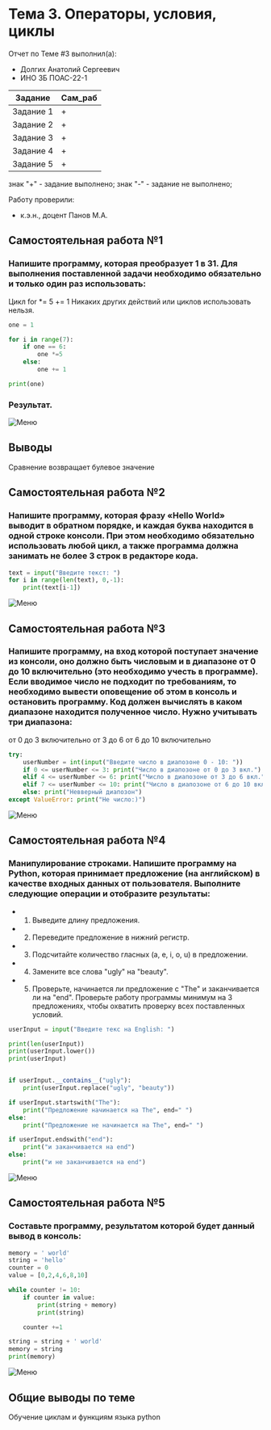 # Тема 3. Операторы, условия, циклы
Отчет по Теме #3 выполнил(а):
- Долгих Анатолий Сергеевич
- ИНО ЗБ ПОАС-22-1

| Задание | Сам_раб |
| ------ | ------ |
| Задание 1 | + |
| Задание 2 | + |
| Задание 3 | + |
| Задание 4 | + |
| Задание 5 | + |

знак "+" - задание выполнено; знак "-" - задание не выполнено;

Работу проверили:
- к.э.н., доцент Панов М.А.

## Самостоятельная работа №1
### Напишите программу, которая преобразует 1 в 31. Для выполнения поставленной задачи необходимо обязательно и только один раз использовать:
Цикл for
*= 5
+= 1
Никаких других действий или циклов использовать нельзя.


```python
one = 1

for i in range(7):
    if one == 6:
        one *=5
    else:
        one += 1

print(one)
```
### Результат.
![Меню](https://github.com/SuslickSLS/-SoftwareEngineering/blob/%D0%A2%D0%B5%D0%BC%D0%B0_3/Image/1.png)

## Выводы
Сравнение возвращает булевое значение
  
## Самостоятельная работа №2
### Напишите программу, которая фразу «Hello World» выводит в обратном порядке, и каждая буква находится в одной строке консоли. При этом необходимо обязательно использовать любой цикл, а также программа должна занимать не более 3 строк в редакторе кода.

```python
text = input("Введите текст: ")
for i in range(len(text), 0,-1):
    print(text[i-1])
```
![Меню](https://github.com/SuslickSLS/-SoftwareEngineering/blob/%D0%A2%D0%B5%D0%BC%D0%B0_3/Image/2.png)
  
## Самостоятельная работа №3
### Напишите программу, на вход которой поступает значение из консоли, оно должно быть числовым и в диапазоне от 0 до 10 включительно (это необходимо учесть в программе). Если вводимое число не подходит по требованиям, то необходимо вывести оповещение об этом в консоль и остановить программу. Код должен вычислять в каком диапазоне находится полученное число. Нужно учитывать три диапазона:
от 0 до 3 включительно
от 3 до 6
от 6 до 10 включительно

```python
try:
    userNumber = int(input("Введите число в диапозоне 0 - 10: "))
    if 0 <= userNumber <= 3: print("Число в диапозоне от 0 до 3 вкл.")
    elif 4 <= userNumber <= 6: print("Число в диапозоне от 3 до 6 вкл.")
    elif 7 <= userNumber <= 10: print("Число в диапозоне от 6 до 10 вкл.")
    else: print("Невверный диапозон")
except ValueError: print("Не число:)")
```
![Меню](https://github.com/SuslickSLS/-SoftwareEngineering/blob/%D0%A2%D0%B5%D0%BC%D0%B0_3/Image/3.png)
  
## Самостоятельная работа №4
### Манипулирование строками. Напишите программу на Python, которая принимает предложение (на английском) в качестве входных данных от пользователя. Выполните следующие операции и отобразите результаты:
- 1. Выведите длину предложения.
- 2. Переведите предложение в нижний регистр.
- 3. Подсчитайте количество гласных (а, е, і, о, u) в предложении.
- 4. Замените все слова "ugly" на "beauty".
- 5. Проверьте, начинается ли предложение с "The" и заканчивается ли на "end".
Проверьте работу программы минимум на 3 предложениях, чтобы охватить проверку всех поставленных условий.

```python
userInput = input("Введите текс на English: ")

print(len(userInput))
print(userInput.lower())
print(userInput)


if userInput.__contains__("ugly"):
    print(userInput.replace("ugly", "beauty"))

if userInput.startswith("The"):
    print("Предложение начинается на The", end=" ")
else:
    print("Предложение не начинается на The", end=" ")

if userInput.endswith("end"):
    print("и заканчивается на end")
else:
    print("и не заканчивается на end")
```
![Меню](https://github.com/SuslickSLS/-SoftwareEngineering/blob/%D0%A2%D0%B5%D0%BC%D0%B0_3/Image/4.png)
  
## Самостоятельная работа №5
### Составьте программу, результатом которой будет данный вывод в консоль:

```python
memory = ' world'
string = 'hello'
counter = 0
value = [0,2,4,6,8,10]

while counter != 10:
    if counter in value:
        print(string + memory)
        print(string)

    counter +=1

string = string + ' world'
memory = string
print(memory)
```
![Меню](https://github.com/SuslickSLS/-SoftwareEngineering/blob/%D0%A2%D0%B5%D0%BC%D0%B0_3/Image/5.png)

## Общие выводы по теме
Обучение циклам и функциям языка python
